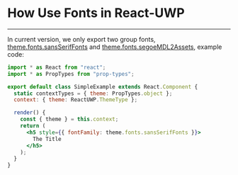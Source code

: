 # How Use Fonts in React-UWP
---

In current version, we only export two group fonts, [theme.fonts.sansSerifFonts](https://github.com/myxvisual/react-uwp/blob/master/src/styles/getTheme.ts#L52) and [theme.fonts.segoeMDL2Assets](https://github.com/myxvisual/react-uwp/blob/master/src/styles/getTheme.ts#L53), example code:

``` jsx
import * as React from "react";
import * as PropTypes from "prop-types";

export default class SimpleExample extends React.Component {
  static contextTypes = { theme: PropTypes.object };
  context: { theme: ReactUWP.ThemeType };

  render() {
    const { theme } = this.context;
    return (
      <h5 style={{ fontFamily: theme.fonts.sansSerifFonts }}>
        The Title
      </h5>
    );
  }
}

```
